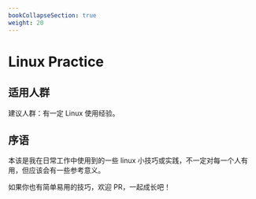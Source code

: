 ```yaml
---
bookCollapseSection: true
weight: 20
---
```


# Linux Practice

## 适用人群

建议人群：有一定 Linux 使用经验。


## 序语

本该是我在日常工作中使用到的一些 linux
小技巧或实践，不一定对每一个人有用，但应该会有一些参考意义。

如果你也有简单易用的技巧，欢迎 PR，一起成长吧！

